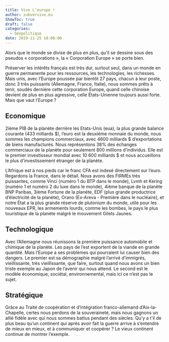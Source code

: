 ```yaml
---
title: Vive L’europe !
author: subversive.eu
ShowToc: true
draft: false
categories:
  - Géopolitique
date: 2019-11-25 18:00:00
---
```


Alors que le monde se divise de plus en plus, qu’il se dessine sous des pseudos « corporations », la « Corporation Europe » se porte bien.
<!--more-->
Préserver les intérêts français est très dur, surtout seul, dans un monde en guerre permanente pour les ressources, les technologies, les richesses. Mais unis, avec l’Europe poussée par bientôt 27 pays, chacun à leur poste, donc 3 très puissants (Allemagne, France, Italie), nous sommes prêts à tenir, soudés dernière cette corporation Europe, quand celle chinoise devient de plus en plus agressive, celle États-Unienne toujours aussi forte. Mais que vaut l’Europe ?

## Economique

2ième PIB de la planète derrière les Etats-Unis (eua), la plus grande balance courante (433 milliards $), l’euro est la deuxième monnaie du monde, nous sommes les champions commerciaux, avec 4600 milliards $ d’exportations de biens manufacturés. Nous représentons 38% des échanges commerciaux de la planète pour seulement 800 millions d’individus. Elle est le premier investisseur mondial avec 10 600 milliards $ et nous accueillons le plus d’investissement étranger de la planète.

L’Afrique est à nos pieds car le franc CFA est indexé directement sur l’euro. Regardons la France, dans le détail. Nous avons des FIRMEs très puissantes, comme Vinci (numéro 1 du BTP dans le monde), Lvmh et Kering (numéro 1 et numéro 2 du luxe dans le monde), 4ième banque de la planète BNP Paribas, 3ième Fortune de la planète, EDF (plus grande productrice d’électricité de la planète), Orano (Ex-Areva - Première dans le nucléaire), et notre État a la plus grande réserve de plutonium du monde, utile pour les nouveaux EPR, les armements lourds, comme les bombes, le pays le plus touristique de la planète malgré le mouvement Gilets Jaunes.

## Technologique

Avec l’Allemagne nous réunissons la première puissance automobile et chimique de la planète. Les pays de l’est exportent de la viande en grande quantité. Mais l’Europe a ses problèmes qui pourraient lui causer bien des dangers. Le premier est sa démographie malgré l’arrivé d’immigrés, vieillissante, très vieillissante, que faire, surtout quand nous avons un bien triste exemple au Japon de l’avenir qui nous attend. Le second est le modèle économique, sociétal, environnemental, mais ici ce n’est pas le sujet.

## Stratégique

Grâce au Traité de coopération et d’intégration franco-allemand d’Aix-la-Chapelle, certes nous perdons de la souveraineté, mais nous gagnons un allié fidèle avec qui nous sommes battus pendant des siècles. Qu’y a t'il de plus beau qu’un continent qui après avoir fait la guerre arrive à s’entendre de mieux en mieux, et à communiquer et coopérer ? Le vieux continent continue de montrer l’exemple.